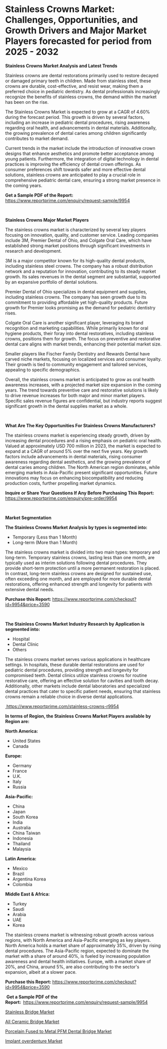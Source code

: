 <p><h1>Stainless Crowns Market: Challenges, Opportunities, and Growth Drivers and Major Market Players forecasted for period from 2025 - 2032</h1></p><p><strong>Stainless Crowns Market Analysis and Latest Trends</strong></p>
<p><p>Stainless crowns are dental restorations primarily used to restore decayed or damaged primary teeth in children. Made from stainless steel, these crowns are durable, cost-effective, and resist wear, making them a preferred choice in pediatric dentistry. As dental professionals increasingly recognize the benefits of stainless crowns, the demand within the market has been on the rise.</p><p>The Stainless Crowns Market is expected to grow at a CAGR of 4.60% during the forecast period. This growth is driven by several factors, including an increase in pediatric dental procedures, rising awareness regarding oral health, and advancements in dental materials. Additionally, the growing prevalence of dental caries among children significantly contributes to market demand.</p><p>Current trends in the market include the introduction of innovative crown designs that enhance aesthetics and promote better acceptance among young patients. Furthermore, the integration of digital technology in dental practices is improving the efficiency of dental crown offerings. As consumer preferences shift towards safer and more effective dental solutions, stainless crowns are anticipated to play a crucial role in comprehensive pediatric dental care, ensuring a strong market presence in the coming years.</p></p>
<p><strong>Get a Sample PDF of the Report:&nbsp;</strong> <a href="https://www.reportprime.com/enquiry/request-sample/9954?utm_campaign=1845&utm_medium=2&utm_source=Github&utm_content=ia&utm_term=20032025&utm_id=stainless-crowns">https://www.reportprime.com/enquiry/request-sample/9954</a></p>
<p>&nbsp;</p>
<p><strong>Stainless Crowns Major Market Players</strong></p>
<p><p>The stainless crowns market is characterized by several key players focusing on innovation, quality, and customer service. Leading companies include 3M, Premier Dental of Ohio, and Colgate Oral Care, which have established strong market positions through significant investments in research and development.</p><p>3M is a major competitor known for its high-quality dental products, including stainless steel crowns. The company has a robust distribution network and a reputation for innovation, contributing to its steady market growth. Its sales revenues in the dental segment are substantial, supported by an expansive portfolio of dental solutions.</p><p>Premier Dental of Ohio specializes in dental equipment and supplies, including stainless crowns. The company has seen growth due to its commitment to providing affordable yet high-quality products. Future growth for Premier looks promising as the demand for pediatric dentistry rises.</p><p>Colgate Oral Care is another significant player, leveraging its brand recognition and marketing capabilities. While primarily known for oral hygiene products, their foray into dental restoratives, including stainless crowns, positions them for growth. The focus on preventive and restorative dental care aligns with market trends, enhancing their potential market size.</p><p>Smaller players like Fischer Family Dentistry and Rewards Dental have carved niche markets, focusing on localized services and consumer loyalty. Their growth is tied to community engagement and tailored services, appealing to specific demographics.</p><p>Overall, the stainless crowns market is anticipated to grow as oral health awareness increases, with a projected market size expansion in the coming years. The trend towards preventive care and restorative solutions is likely to drive revenue increases for both major and minor market players. Specific sales revenue figures are confidential, but industry reports suggest significant growth in the dental supplies market as a whole.</p></p>
<p>&nbsp;</p>
<p><strong>What Are The Key Opportunities For Stainless Crowns Manufacturers?</strong></p>
<p><p>The stainless crowns market is experiencing steady growth, driven by increasing dental procedures and a rising emphasis on pediatric oral health. Valued at approximately USD 700 million in 2023, the market is expected to expand at a CAGR of around 5% over the next five years. Key growth factors include advancements in dental materials, rising consumer awareness regarding dental aesthetics, and the growing prevalence of dental caries among children. The North American region dominates, while emerging markets in Asia-Pacific present significant opportunities. Future innovations may focus on enhancing biocompatibility and reducing production costs, further propelling market dynamics.</p></p>
<p><strong>Inquire or Share Your Questions If Any Before Purchasing This Report:</strong> <a href="https://www.reportprime.com/enquiry/pre-order/9954?utm_campaign=1845&utm_medium=2&utm_source=Github&utm_content=ia&utm_term=20032025&utm_id=stainless-crowns">https://www.reportprime.com/enquiry/pre-order/9954</a></p>
<p>&nbsp;</p>
<p><strong>Market Segmentation</strong></p>
<p><strong>The Stainless Crowns Market Analysis by types is segmented into:</strong></p>
<p><ul><li>Temporary (Less than 1 Month)</li><li>Long-term (More than 1 Month)</li></ul></p>
<p><p>The stainless crowns market is divided into two main types: temporary and long-term. Temporary stainless crowns, lasting less than one month, are typically used as interim solutions following dental procedures. They provide short-term protection until a more permanent restoration is placed. In contrast, long-term stainless crowns are designed for sustained use, often exceeding one month, and are employed for more durable dental restorations, offering enhanced strength and longevity for patients with extensive dental needs.</p></p>
<p><strong>Purchase this Report:&nbsp;</strong><a href="https://www.reportprime.com/checkout?id=9954&price=3590&utm_campaign=1845&utm_medium=2&utm_source=Github&utm_content=ia&utm_term=20032025&utm_id=stainless-crowns">https://www.reportprime.com/checkout?id=9954&price=3590</a></p>
<p>&nbsp;</p>
<p><strong>The Stainless Crowns Market Industry Research by Application is segmented into:</strong></p>
<p><ul><li>Hospital</li><li>Dental Clinic</li><li>Others</li></ul></p>
<p><p>The stainless crowns market serves various applications in healthcare settings. In hospitals, these durable dental restorations are used for pediatric dental procedures, providing strength and longevity for compromised teeth. Dental clinics utilize stainless crowns for routine restorative care, offering an effective solution for cavities and tooth decay. Additionally, other markets include dental laboratories and specialized dental practices that cater to specific patient needs, ensuring that stainless crowns remain a reliable choice in diverse dental applications.</p></p>
<p><a href="https://www.reportprime.com/stainless-crowns-r9954?utm_campaign=1845&utm_medium=2&utm_source=Github&utm_content=ia&utm_term=20032025&utm_id=stainless-crowns">&nbsp;https://www.reportprime.com/stainless-crowns-r9954</a></p>
<p><strong>In terms of Region, the Stainless Crowns Market Players available by Region are:</strong></p>
<p>
    <p> <strong> North America: </strong>
        <ul>
            <li>United States</li>
            <li>Canada</li>
        </ul>
        </p> 
    <p> <strong> Europe: </strong>
        <ul>
            <li>Germany</li>
            <li>France</li>
            <li>U.K.</li>
            <li>Italy</li>
            <li>Russia</li>
        </ul>
        </p> 
    <p> <strong> Asia-Pacific: </strong>
        <ul>
            <li>China</li>
            <li>Japan</li>
            <li>South Korea</li>
            <li>India</li>
            <li>Australia</li>
            <li>China Taiwan</li>
            <li>Indonesia</li>
            <li>Thailand</li>
            <li>Malaysia</li>
        </ul>
        </p> 
    <p> <strong> Latin America: </strong>
        <ul>
            <li>Mexico</li>
            <li>Brazil</li>
            <li>Argentina Korea</li>
            <li>Colombia</li>
        </ul>
        </p> 
    <p> <strong> Middle East & Africa: </strong>
        <ul>
            <li>Turkey</li>
            <li>Saudi</li>
            <li>Arabia</li>
            <li>UAE</li>
            <li>Korea</li>
        </ul>
    </p>
    </p>
<p><p>The stainless crowns market is witnessing robust growth across various regions, with North America and Asia-Pacific emerging as key players. North America holds a market share of approximately 35%, driven by rising dental procedures. The Asia-Pacific region, expected to dominate the market with a share of around 40%, is fueled by increasing population awareness and dental health initiatives. Europe, with a market share of 20%, and China, around 5%, are also contributing to the sector's expansion, albeit at a slower pace.</p></p>
<p><strong>Purchase this Report: </strong><a href="https://www.reportprime.com/checkout?id=9954&price=3590&utm_campaign=1845&utm_medium=2&utm_source=Github&utm_content=ia&utm_term=20032025&utm_id=stainless-crowns">https://www.reportprime.com/checkout?id=9954&price=3590</a></p>
<p>&nbsp;<strong>Get a Sample PDF of the Report:&nbsp;&nbsp;</strong><a href="https://www.reportprime.com/enquiry/request-sample/9954?utm_campaign=1845&utm_medium=2&utm_source=Github&utm_content=ia&utm_term=20032025&utm_id=stainless-crowns">https://www.reportprime.com/enquiry/request-sample/9954</a></p>
<p><strong></strong></p>
<p><p><a href="https://github.com/myrieronays5/Market-Research-Report-List-1/blob/main/stainless-bridge-market.md?utm_campaign=1845&utm_medium=2&utm_source=Github&utm_content=ia&utm_term=20032025&utm_id=stainless-crowns">Stainless Bridge Market</a></p><p><a href="https://github.com/kohushamudo3/Market-Research-Report-List-1/blob/main/all-ceramic-bridge-market.md?utm_campaign=1845&utm_medium=2&utm_source=Github&utm_content=ia&utm_term=20032025&utm_id=stainless-crowns">All Ceramic Bridge Market</a></p><p><a href="https://github.com/gogashopkewy/Market-Research-Report-List-1/blob/main/porcelain-fused-to-metal-pfm-dental-bridge-market.md?utm_campaign=1845&utm_medium=2&utm_source=Github&utm_content=ia&utm_term=20032025&utm_id=stainless-crowns">Porcelain Fused to Metal PFM Dental Bridge Market</a></p><p><a href="https://github.com/RickHolmes3/Market-Research-Report-List-7/blob/main/implant-overdenture-market.md?utm_campaign=1845&utm_medium=2&utm_source=Github&utm_content=ia&utm_term=20032025&utm_id=stainless-crowns">Implant overdenture Market</a></p></p>